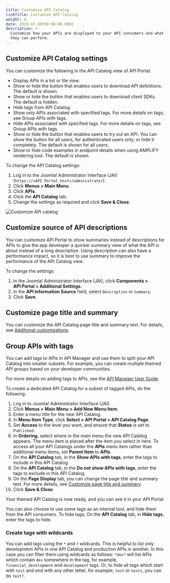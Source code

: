 ```yaml
---
title: Customize API Catalog
linkTitle: Customize API Catalog
weight: 4
date: 2019-07-30T00:00:00.000Z
description: >-
  Customize how your APIs are displayed to your API consumers and what actions
  they can perform.
---
```

## Customize API Catalog settings

You can customize the following in the API Catalog view of API Portal:

* Display APIs in a list or tile view.
* Show or hide the button that enables users to download API definitions. The default is shown.
* Show or hide the button that enables users to download client SDKs. The default is hidden.
* Hide tags from API Catalog.
* Show only APIs associated with specified tags. For more details on tags, see Group APIs with tags.
* Hide APIs associated with specified tags. For more details on tags, see Group APIs with tags.
* Show or hide the button that enables users to try out an API. You can show the button for all users, for authenticated users only, or hide it completely. The default is shown for all users.
* Show or hide code examples in endpoint details when using AMPLIFY rendering tool. The default is shown.

To change the API Catalog settings:

1. Log in to the Joomla! Administrator Interface (JAI) (`https://<API Portal_host>/administrator`).
2. Click **Menus > Main Menu**.
3. Click **APIs**.
4. Click the **API Catalog** tab.
5. Change the settings as required and click **Save & Close**.

![Customize API catalog](/Images/uploads/apiportal-jai-customize-api-catalog.png)

## Customize source of API descriptions

You can customize API Portal to show summaries instead of descriptions for APIs to give the app developer a quicker summary view of what the API is about instead of a long description. Using description can also have a performance impact, so it is best to use summary to improve the performance of the API Catalog view.

To change the settings:

1. In the Joomla! Administrator Interface (JAI), click **Components > API Portal > Additional Settings**.
2. In the **API Information Source** field, select `Description` or `Summary`.
3. Click **Save**.

## Customize page title and summary

You can customize the API Catalog page title and summary text. For details, see [Additional customizations](/docs/apim_administration/apiportal_admin/customize_page_content/#customize-page-title-and-summary).

## Group APIs with tags

You can add tags to APIs in API Manager and use them to split your API Catalog into smaller subsets. For example, you can create multiple themed API groups based on your developer communities.

For more details on adding tags to APIs, see the [API Manager User Guide](/bundle/APIManager_77_APIMgmtGuide_allOS_en_HTML5/).

To create a dedicated API Catalog for a subset of tagged APIs, do the following:

1. Log in to Joomla! Administrator Interface (JAI).
2. Click **Menus > Main Menu > Add New Menu Item**.
3. Enter a menu title for the new API Catalog.
4. In **Menu Item Type**, click **Select > API Portal > API Catalog Page**.
5. Set **Access** to the level you want, and ensure that **Status** is set to `Published`.
6. In **Ordering**, select where in the main menu the new API Catalog appears. The menu item is placed after the item you select in here.
   To access all your API Catalogs under the **APIs** menu item rather than additional menu items, set **Parent Item** to **APIs**.
7. On the **API Catalog** tab, in the **Show APIs with tags**, enter the tags to include in this API Catalog.
8. On the **API Catalog** tab, in the **Do not show APIs with tags**, enter the tags to exclude in this API Catalog.
9. On the **Page Display** tab, you can change the page title and summary text. For more details, see [Customize page title and summary](/docs/apim_administration/apiportal_admin/customize_page_content/#customize-page-title-and-summary).
10. Click **Save & Close**.

Your themed API Catalog is now ready, and you can see it in your API Portal.

You can also choose to use some tags as an internal tool, and hide them from the API consumers. To hide tags, On the **API Catalog** tab, in **Hide tags**, enter the tags to hide.

### Create tags with wildcards

You can add tags using the `*` and `?` wildcards. This is helpful to list only development APIs in one API Catalog and production APIs in another. In this case you can filter them using wildcards as follows: `*dev*` will list APIs which contain `dev` somewhere in the tag, for example, `financial_development` and `development` tags. Or, to hide all tags which start with `test` and end with any other letter, for example, `test` or `tests`, you can do `test?`.
